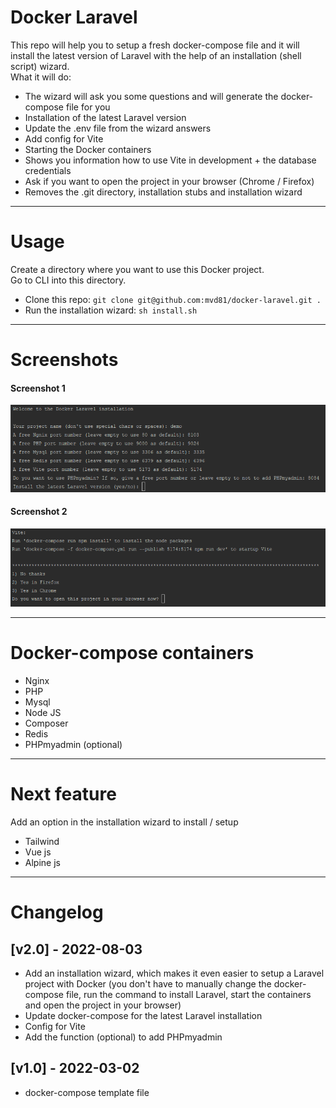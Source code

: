 # Docker Laravel

This repo will help you to setup a fresh docker-compose file and it will install the latest version of Laravel with the help of an installation (shell script) wizard.  
What it will do:
* The wizard will ask you some questions and will generate the docker-compose file for you
* Installation of the latest Laravel version
* Update the .env file from the wizard answers
* Add config for Vite
* Starting the Docker containers
* Shows you information how to use Vite in development + the database credentials
* Ask if you want to open the project in your browser (Chrome / Firefox)
* Removes the .git directory, installation stubs and installation wizard

----

# Usage

Create a directory where you want to use this Docker project.  
Go to CLI into this directory.

* Clone this repo: ```git clone git@github.com:mvd81/docker-laravel.git .```
* Run the installation wizard: ```sh install.sh```


----

# Screenshots

#### Screenshot 1
<img alt="Installation wizard" src="stubs/wizard-1.png" width="" />

#### Screenshot 2
<img alt="Project information after the installation" src="stubs/wizard-2.png" width="" />

-----

# Docker-compose containers

* Nginx
* PHP
* Mysql
* Node JS
* Composer
* Redis
* PHPmyadmin (optional)

----

# Next feature

Add an option in the installation wizard to install / setup 
* Tailwind
* Vue js
* Alpine js

----

# Changelog

## [v2.0] - 2022-08-03

* Add an installation wizard, which makes it even easier to setup a Laravel project with Docker (you don't have to manually change the docker-compose file, run the command to install Laravel, start the containers and open the project in your browser)
* Update docker-compose for the latest Laravel installation
* Config for Vite
* Add the function (optional) to add PHPmyadmin

## [v1.0] - 2022-03-02
* docker-compose template file

